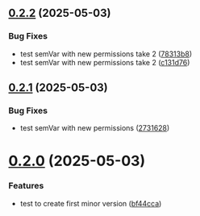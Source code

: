## [0.2.2](https://github.com/alexplayer15/parmesan/compare/v0.2.1...v0.2.2) (2025-05-03)


### Bug Fixes

* test semVar with new permissions take 2 ([78313b8](https://github.com/alexplayer15/parmesan/commit/78313b8fa7c50dbc40413bcdb1bd1c31802da58c))
* test semVar with new permissions take 2 ([c131d76](https://github.com/alexplayer15/parmesan/commit/c131d7687630ca20e0b3d5ab483f138e5aa683fa))

## [0.2.1](https://github.com/alexplayer15/parmesan/compare/v0.2.0...v0.2.1) (2025-05-03)


### Bug Fixes

* test semVar with new permissions ([2731628](https://github.com/alexplayer15/parmesan/commit/27316283991cd7e31caf855861f5fa7a09ce4d50))

# [0.2.0](https://github.com/alexplayer15/parmesan/compare/v0.1.0...v0.2.0) (2025-05-03)


### Features

* test to create first minor version ([bf44cca](https://github.com/alexplayer15/parmesan/commit/bf44cca9919006a3ace66f4baedd7bafd461c121))
